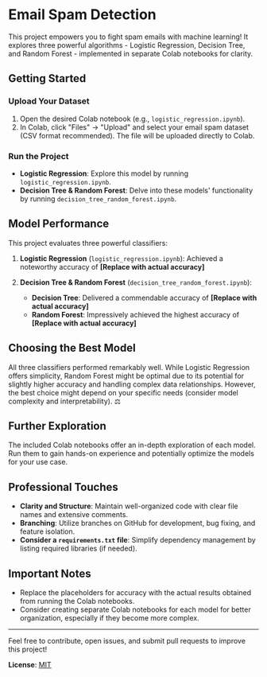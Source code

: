 # Email Spam Detection

This project empowers you to fight spam emails with machine learning! It explores three powerful algorithms - Logistic Regression, Decision Tree, and Random Forest - implemented in separate Colab notebooks for clarity.

## Getting Started

### Upload Your Dataset

1. Open the desired Colab notebook (e.g., `logistic_regression.ipynb`).
2. In Colab, click "Files" -> "Upload" and select your email spam dataset (CSV format recommended). The file will be uploaded directly to Colab.

### Run the Project

- **Logistic Regression**: Explore this model by running `logistic_regression.ipynb`.
- **Decision Tree & Random Forest**: Delve into these models' functionality by running `decision_tree_random_forest.ipynb`.

## Model Performance

This project evaluates three powerful classifiers:

1. **Logistic Regression** (`logistic_regression.ipynb`): Achieved a noteworthy accuracy of **[Replace with actual accuracy]**

2. **Decision Tree & Random Forest** (`decision_tree_random_forest.ipynb`):
    - **Decision Tree**: Delivered a commendable accuracy of **[Replace with actual accuracy]**
    - **Random Forest**: Impressively achieved the highest accuracy of **[Replace with actual accuracy]**

## Choosing the Best Model

All three classifiers performed remarkably well. While Logistic Regression offers simplicity, Random Forest might be optimal due to its potential for slightly higher accuracy and handling complex data relationships. However, the best choice might depend on your specific needs (consider model complexity and interpretability). ⚖️

## Further Exploration

The included Colab notebooks offer an in-depth exploration of each model. Run them to gain hands-on experience and potentially optimize the models for your use case.

## Professional Touches

- **Clarity and Structure**: Maintain well-organized code with clear file names and extensive comments.
- **Branching**: Utilize branches on GitHub for development, bug fixing, and feature isolation.
- **Consider a `requirements.txt` file**: Simplify dependency management by listing required libraries (if needed).

## Important Notes

- Replace the placeholders for accuracy with the actual results obtained from running the Colab notebooks.
- Consider creating separate Colab notebooks for each model for better organization, especially if they become more complex. ️

---

Feel free to contribute, open issues, and submit pull requests to improve this project!

**License**: [MIT](LICENSE)
